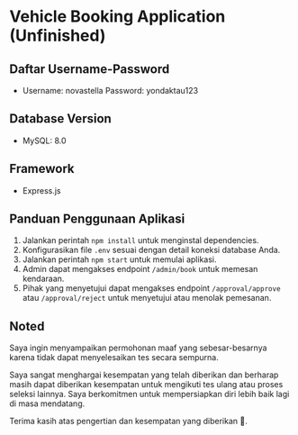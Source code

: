 # Vehicle Booking Application (Unfinished)

## Daftar Username-Password
- Username: novastella
  Password: yondaktau123

## Database Version
- MySQL: 8.0

## Framework
- Express.js

## Panduan Penggunaan Aplikasi

1. Jalankan perintah `npm install` untuk menginstal dependencies.
2. Konfigurasikan file `.env` sesuai dengan detail koneksi database Anda.
3. Jalankan perintah `npm start` untuk memulai aplikasi.
4. Admin dapat mengakses endpoint `/admin/book` untuk memesan kendaraan.
5. Pihak yang menyetujui dapat mengakses endpoint `/approval/approve` atau `/approval/reject` untuk menyetujui atau menolak pemesanan.


## Noted

Saya ingin menyampaikan permohonan maaf yang sebesar-besarnya karena tidak dapat menyelesaikan tes secara sempurna.

Saya sangat menghargai kesempatan yang telah diberikan dan berharap masih dapat diberikan kesempatan untuk mengikuti tes ulang atau proses seleksi lainnya. Saya berkomitmen untuk mempersiapkan diri lebih baik lagi di masa mendatang.

Terima kasih atas pengertian dan kesempatan yang diberikan 🙏.

